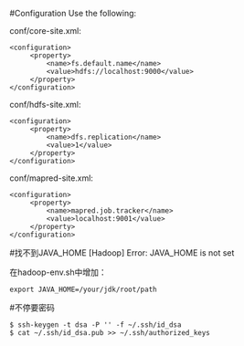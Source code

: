 #Configuration
Use the following: 

conf/core-site.xml:
```
<configuration>
     <property>
         <name>fs.default.name</name>
         <value>hdfs://localhost:9000</value>
     </property>
</configuration>
```
conf/hdfs-site.xml:
```
<configuration>
     <property>
         <name>dfs.replication</name>
         <value>1</value>
     </property>
</configuration>
```
conf/mapred-site.xml:
```
<configuration>
     <property>
         <name>mapred.job.tracker</name>
         <value>localhost:9001</value>
     </property>
</configuration>
```

#找不到JAVA_HOME
[Hadoop] Error: JAVA_HOME is not set 

在hadoop-env.sh中增加：
```
export JAVA_HOME=/your/jdk/root/path
```

#不停要密码
```
$ ssh-keygen -t dsa -P '' -f ~/.ssh/id_dsa 
$ cat ~/.ssh/id_dsa.pub >> ~/.ssh/authorized_keys
```
